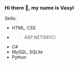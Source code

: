 ### Hi there 👋, my name is Vasyl

Skills:
* HTML, CSS
* > ASP.NET(MVC)
* C#
* MySQL, SQLite
* Python
